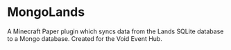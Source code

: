 # MongoLands
A Minecraft Paper plugin which syncs data from the Lands SQLite database to a Mongo database. Created for the Void Event Hub.